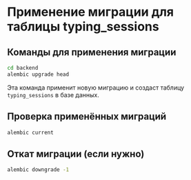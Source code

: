 # Применение миграции для таблицы typing_sessions

## Команды для применения миграции

```bash
cd backend
alembic upgrade head
```

Эта команда применит новую миграцию и создаст таблицу `typing_sessions` в базе данных.

## Проверка применённых миграций

```bash
alembic current
```

## Откат миграции (если нужно)

```bash
alembic downgrade -1
```
